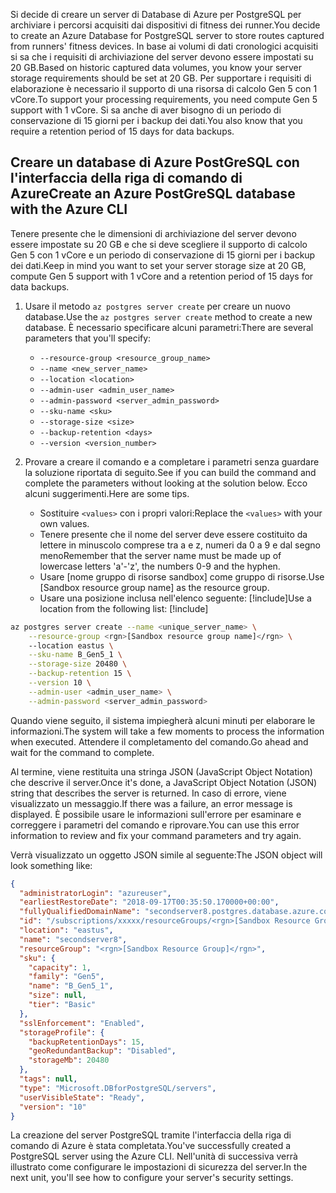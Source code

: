 <span data-ttu-id="c6331-101">Si decide di creare un server di Database di Azure per PostgreSQL per archiviare i percorsi acquisiti dai dispositivi di fitness dei runner.</span><span class="sxs-lookup"><span data-stu-id="c6331-101">You decide to create an Azure Database for PostgreSQL server to store routes captured from runners' fitness devices.</span></span> <span data-ttu-id="c6331-102">In base ai volumi di dati cronologici acquisiti si sa che i requisiti di archiviazione del server devono essere impostati su 20 GB.</span><span class="sxs-lookup"><span data-stu-id="c6331-102">Based on historic captured data volumes, you know your server storage requirements should be set at 20 GB.</span></span> <span data-ttu-id="c6331-103">Per supportare i requisiti di elaborazione è necessario il supporto di una risorsa di calcolo Gen 5 con 1 vCore.</span><span class="sxs-lookup"><span data-stu-id="c6331-103">To support your processing requirements, you need compute Gen 5 support with 1 vCore.</span></span> <span data-ttu-id="c6331-104">Si sa anche di aver bisogno di un periodo di conservazione di 15 giorni per i backup dei dati.</span><span class="sxs-lookup"><span data-stu-id="c6331-104">You also know that you require a retention period of 15 days for data backups.</span></span>

## <a name="create-an-azure-postgresql-database-with-the-azure-cli"></a><span data-ttu-id="c6331-105">Creare un database di Azure PostGreSQL con l'interfaccia della riga di comando di Azure</span><span class="sxs-lookup"><span data-stu-id="c6331-105">Create an Azure PostGreSQL database with the Azure CLI</span></span>

<span data-ttu-id="c6331-106">Tenere presente che le dimensioni di archiviazione del server devono essere impostate su 20 GB e che si deve scegliere il supporto di calcolo Gen 5 con 1 vCore e un periodo di conservazione di 15 giorni per i backup dei dati.</span><span class="sxs-lookup"><span data-stu-id="c6331-106">Keep in mind you want to set your server storage size at 20 GB, compute Gen 5 support with 1 vCore and a retention period of 15 days for data backups.</span></span>

1. <span data-ttu-id="c6331-107">Usare il metodo `az postgres server create` per creare un nuovo database.</span><span class="sxs-lookup"><span data-stu-id="c6331-107">Use the `az postgres server create` method to create a new database.</span></span> <span data-ttu-id="c6331-108">È necessario specificare alcuni parametri:</span><span class="sxs-lookup"><span data-stu-id="c6331-108">There are several parameters that you'll specify:</span></span>
    - `--resource-group <resource_group_name>`
    - `--name <new_server_name>`
    - `--location <location>`
    - `--admin-user <admin_user_name>`
    - `--admin-password <server_admin_password>`
    - `--sku-name <sku>`
    - `--storage-size <size>`
    - `--backup-retention <days>`
    - `--version <version_number>`
    
2. <span data-ttu-id="c6331-109">Provare a creare il comando e a completare i parametri senza guardare la soluzione riportata di seguito.</span><span class="sxs-lookup"><span data-stu-id="c6331-109">See if you can build the command and complete the parameters without looking at the solution below.</span></span> <span data-ttu-id="c6331-110">Ecco alcuni suggerimenti.</span><span class="sxs-lookup"><span data-stu-id="c6331-110">Here are some tips.</span></span>
    - <span data-ttu-id="c6331-111">Sostituire `<values>` con i propri valori:</span><span class="sxs-lookup"><span data-stu-id="c6331-111">Replace the `<values>` with your own values.</span></span> 
    - <span data-ttu-id="c6331-112">Tenere presente che il nome del server deve essere costituito da lettere in minuscolo comprese tra a e z, numeri da 0 a 9 e dal segno meno</span><span class="sxs-lookup"><span data-stu-id="c6331-112">Remember that the server name must be  made up of lowercase letters 'a'-'z', the numbers 0-9 and the hyphen.</span></span>
    - <span data-ttu-id="c6331-113">Usare <rgn>[nome gruppo di risorse sandbox]</rgn> come gruppo di risorse.</span><span class="sxs-lookup"><span data-stu-id="c6331-113">Use <rgn>[Sandbox resource group name]</rgn> as the resource group.</span></span>
    - <span data-ttu-id="c6331-114">Usare una posizione inclusa nell'elenco seguente: [!include[](../../../includes/azure-sandbox-regions-note.md)]</span><span class="sxs-lookup"><span data-stu-id="c6331-114">Use a location from the following list:   [!include[](../../../includes/azure-sandbox-regions-note.md)]</span></span>
    
```bash
az postgres server create --name <unique_server_name> \
    --resource-group <rgn>[Sandbox resource group name]</rgn> \ 
    --location eastus \
    --sku-name B_Gen5_1 \
    --storage-size 20480 \
    --backup-retention 15 \
    --version 10 \
    --admin-user <admin_user_name> \
    --admin-password <server_admin_password>
```

<span data-ttu-id="c6331-115">Quando viene seguito, il sistema impiegherà alcuni minuti per elaborare le informazioni.</span><span class="sxs-lookup"><span data-stu-id="c6331-115">The system will take a few moments to process the information when executed.</span></span> <span data-ttu-id="c6331-116">Attendere il completamento del comando.</span><span class="sxs-lookup"><span data-stu-id="c6331-116">Go ahead and wait for the command to complete.</span></span>

<span data-ttu-id="c6331-117">Al termine, viene restituita una stringa JSON (JavaScript Object Notation) che descrive il server.</span><span class="sxs-lookup"><span data-stu-id="c6331-117">Once it's done, a JavaScript Object Notation (JSON) string that describes the server is returned.</span></span> <span data-ttu-id="c6331-118">In caso di errore, viene visualizzato un messaggio.</span><span class="sxs-lookup"><span data-stu-id="c6331-118">If there was a failure, an error message is displayed.</span></span> <span data-ttu-id="c6331-119">È possibile usare le informazioni sull'errore per esaminare e correggere i parametri del comando e riprovare.</span><span class="sxs-lookup"><span data-stu-id="c6331-119">You can use this error information to review and fix your command parameters and try again.</span></span>

<span data-ttu-id="c6331-120">Verrà visualizzato un oggetto JSON simile al seguente:</span><span class="sxs-lookup"><span data-stu-id="c6331-120">The JSON object will look something like:</span></span>

```json
{
  "administratorLogin": "azureuser",
  "earliestRestoreDate": "2018-09-17T00:35:50.170000+00:00",
  "fullyQualifiedDomainName": "secondserver8.postgres.database.azure.com",
  "id": "/subscriptions/xxxxx/resourceGroups/<rgn>[Sandbox Resource Group]</rgn>/providers/Microsoft.DBforPostgreSQL/servers/secondserver8",
  "location": "eastus",
  "name": "secondserver8",
  "resourceGroup": "<rgn>[Sandbox Resource Group]</rgn>",
  "sku": {
    "capacity": 1,
    "family": "Gen5",
    "name": "B_Gen5_1",
    "size": null,
    "tier": "Basic"
  },
  "sslEnforcement": "Enabled",
  "storageProfile": {
    "backupRetentionDays": 15,
    "geoRedundantBackup": "Disabled",
    "storageMb": 20480
  },
  "tags": null,
  "type": "Microsoft.DBforPostgreSQL/servers",
  "userVisibleState": "Ready",
  "version": "10"
}
```

<span data-ttu-id="c6331-121">La creazione del server PostgreSQL tramite l'interfaccia della riga di comando di Azure è stata completata.</span><span class="sxs-lookup"><span data-stu-id="c6331-121">You've successfully created a PostgreSQL server using the Azure CLI.</span></span> <span data-ttu-id="c6331-122">Nell'unità di successiva verrà illustrato come configurare le impostazioni di sicurezza del server.</span><span class="sxs-lookup"><span data-stu-id="c6331-122">In the next unit, you'll see how to configure your server's security settings.</span></span>
